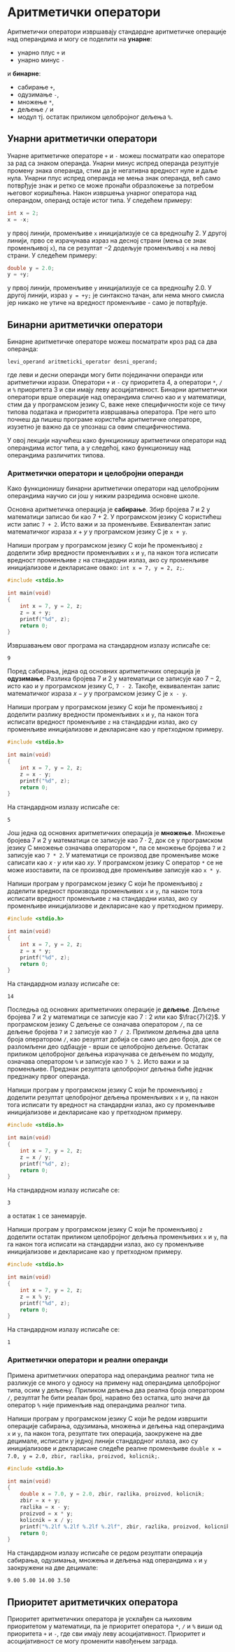 # Аритметички оператори

Аритметички оператори извршавају стандардне аритметичке операције над
операндима и могу се поделити на **унарне**:

- унарно плус `+` и
- унарно минус `-`

и **бинарне**:

- сабирање `+`,
- одузимање `-`,
- множење `*`,
- дељење `/` и
- модул тј. остатак приликом целобројног дељења `%`.

## Унарни аритметички оператори

Унарне аритметичке операторе `+` и `-` можеш посматрати као операторе за рад са
знаком операнда. Унарни минус испред операнда резултује промену знака операнда,
стим да је негативна вредност нуле и даље нула. Унарни плус испред операнда не
мења знак операнда, већ само потврђује знак и ретко се може пронаћи образложење
за потребом његовог коришћења. Након извршења унарног оператора над операндом,
операнд остаје истог типа. У следећем примеру:

```c
int x = 2;
x = -x;
```

у првој линији, променљиве `x` иницијализује се са вредношћу $2$. У другој
линији, прво се израчунава израз на десној страни (мења се знак променљивој
`x`), па се резултат $-2$ додељује променљивој `x` на левој страни. У следећем
примеру:

```c
double y = 2.0;
y = +y;
```

у првој линији, променљиве `y` иницијализује се са вредношћу $2.0$. У другој
линији, израз `y = +y;` је синтаксно тачан, али нема много смисла јер никако не
утиче на вредност променљиве - само је потврђује.

## Бинарни аритметички оператори

Бинарне аритметичке операторе можеш посматрати кроз рад са два операнда:

```text
levi_operand aritmeticki_operator desni_operand;
```

где леви и десни операнди могу бити појединачни операнди или аритметички
изрази. Оператори `+` и `-` су приоритета 4, а оператори `*`, `/` и `%`
приоритета 3 и сви имају леву асоцијативност. Бинарни аритметички оператори
врше операције над операндима слично као и у математици, стим да у програмском
језику C, важе неке специфичности које се тичу типова података и приоритета
извршавања оператора. Пре него што почнеш да пишеш програме користећи
аритметичке операторе, изузетно је важно да се упознаш са овим специфичностима.

У овој лекцији научићеш како функционишу аритметички оператори над операндима
истог типа, а у следећој, како функционишу над операндима различитих типова.

### Аритметички оператори и целобројни операнди

Како функционишу бинарни аритметички оператори над целобројним операндима
научио си још у нижим разредима основне школе.

Основна аритметичка операција је **сабирање**. Збир бројева $7$ и $2$ у
математици записао би као $7+2$. У програмском језику C користићеш исти запис
`7 + 2`. Исто важи и за променљиве. Еквивалентан запис математичког израза
$x+y$ у програмском језику C је `x + y`.

Напиши програм у програмском језику C који ће променљивој `z` доделити збир
вредности променљивих `x` и `y`, па након тога исписати вредност променљиве `z`
на стандардни излаз, ако су променљиве иницијализове и декларисане овако:
`int x = 7, y = 2, z;`.

```c
#include <stdio.h>

int main(void)
{
    int x = 7, y = 2, z;
    z = x + y;
    printf("%d", z);
    return 0;
}
```

Извршавањем овог програма на стандардном излазу исписаће се:

```text
9
```

Поред сабирања, једна од основних аритметичких операција је **одузимање**.
Разлика бројева $7$ и $2$ у математици се записује као $7-2$, исто као и у
програмском језику C, `7 - 2`. Такође, еквивалентан запис математичког израза
$x-y$ у програмском језику C је `x - y`.

Напиши програм у програмском језику C који ће променљивој `z` доделити разлику
вредности променљивих `x` и `y`, па након тога исписати вредност променљиве `z`
на стандардни излаз, ако су променљиве иницијализове и декларисане као у
претходном примеру.

```c
#include <stdio.h>

int main(void)
{
    int x = 7, y = 2, z;
    z = x - y;
    printf("%d", z);
    return 0;
}
```

На стандардном излазу исписаће се:

```text
5
```

Још једна од основних аритметичких операција је **множење**. Множење бројева
$7$ и $2$ у математици се записује као $7⋅2$, док се у програмском језику C
множење означава оператором `*`, па се множење бројева `7` и `2` записује као
`7 * 2`. У математици се производ две променљиве може саписати као $x⋅y$ или
као $xy$. У програмском језику C оператор `*` се не може изоставити, па се
производ две променљиве записује као `x * y`.

Напиши програм у програмском језику C који ће променљивој `z` доделити вредност
производа променљивих `x` и `y`, па након тога исписати вредност променљиве `z`
на стандардни излаз, ако су променљиве иницијализове и декларисане као у
претходном примеру.

```c
#include <stdio.h>

int main(void)
{
    int x = 7, y = 2, z;
    z = x * y;
    printf("%d", z);
    return 0;
}
```

На стандардном излазу исписаће се:

```text
14
```

Последња од основних аритметичких операције је **дељење**. Дељење бројева $7$
и $2$ у математици се записује као $7:2$ или као $\frac{7}{2}$. У програмском
језику C дељење се означава оператором `/`, па се дељење бројева `7` и `2`
записује као `7 / 2`. Приликом дељења двa цела броја оператором `/`, као
резултат добија се само цео део броја, док се разломљени део одбацује - врши се
целобројно дељење. Остатак приликом целобројног дељења израчунава се дељењем по
модулу, означава оператором `%` и записује као `7 % 2`. Исто важи и за
променљиве. Предзнак резултата целобројног дељења биће једнак предзнаку првог
операнда.

Напиши програм у програмском језику C који ће променљивој `z` доделити резултат
целобројног дељења променљивих `x` и `y`, па након тога исписати ту вредност на
стандардни излаз, ако су променљиве иницијализове и декларисане као у
претходном примеру.

```c
#include <stdio.h>

int main(void)
{
    int x = 7, y = 2, z;
    z = x / y;
    printf("%d", z);
    return 0;
}
```

На стандардном излазу исписаће се:

```text
3
```

а остатак `1` се занемарује.

Напиши програм у програмском језику C који ће променљивој `z` доделити остатак
приликом целобројног дељења променљивих `x` и `y`, па га након тога исписати на
стандардни излаз, ако су променљиве иницијализове и декларисане као у
претходном примеру.

```c
#include <stdio.h>

int main(void)
{
    int x = 7, y = 2, z;
    z = x % y;
    printf("%d", z);
    return 0;
}
```

На стандардном излазу исписаће се:

```text
1
```

### Аритметички оператори и реални операнди

Примена аритметичких оператора над операндима реалног типа не разликује се
много у односу на примену над операндима целобројног типа, осим у дељењу.
Приликом дељења два реална броја оператором `/`, резултат ће бити реалан број,
наравно без остатка, што значи да оператор `%` није применљив над операндима
реалног типа.

Напиши програм у програмском језику C који ће редом извршити операције
сабирања, одузимања, множења и дељења над операндима `x` и `y`, па након тога,
резултате тих операција, заокружене на две децимале, исписати у једној линији
стандардног излаза, ако су иницијализове и декларисане следеће реалне
променљиве `double x = 7.0, y = 2.0, zbir, razlika, proizvod, kolicnik;`.

```c
#include <stdio.h>

int main(void)
{
    double x = 7.0, y = 2.0, zbir, razlika, proizvod, kolicnik;
    zbir = x + y;
    razlika = x - y;
    proizvod = x * y;
    kolicnik = x / y;
    printf("%.2lf %.2lf %.2lf %.2lf", zbir, razlika, proizvod, kolicnik);
    return 0;
}
```

На стандардном излазу исписаће се редом резултати операција сабирања,
одузимања, множења и дељења над операндима `x` и `y` заокружени на две
децимале:

```text
9.00 5.00 14.00 3.50
```

## Приоритет аритметичких оператора

Приоритет аритметичких оператора је усклађен са њиховим приоритетом у
математици, па је приоритет оператора `*`, `/` и `%` виши од приоритета `+` и
`-`, где сви имају леву асоцијативност. Приоритет и асоцијативност се могу
променити навођењем заграда.
